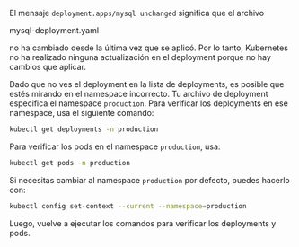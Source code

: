 El mensaje `deployment.apps/mysql unchanged` significa que el archivo 

mysql-deployment.yaml

 no ha cambiado desde la última vez que se aplicó. Por lo tanto, Kubernetes no ha realizado ninguna actualización en el deployment porque no hay cambios que aplicar.

Dado que no ves el deployment en la lista de deployments, es posible que estés mirando en el namespace incorrecto. Tu archivo de deployment especifica el namespace `production`. Para verificar los deployments en ese namespace, usa el siguiente comando:

```sh
kubectl get deployments -n production
```

Para verificar los pods en el namespace `production`, usa:

```sh
kubectl get pods -n production
```

Si necesitas cambiar al namespace `production` por defecto, puedes hacerlo con:

```sh
kubectl config set-context --current --namespace=production
```

Luego, vuelve a ejecutar los comandos para verificar los deployments y pods.